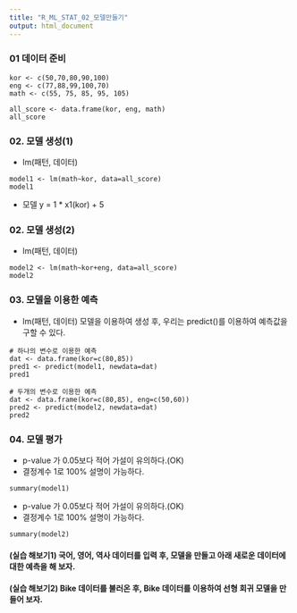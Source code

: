 ```yaml
---
title: "R_ML_STAT_02_모델만들기"
output: html_document
---
```


### 01 데이터 준비 
```{r}
kor <- c(50,70,80,90,100)
eng <- c(77,88,99,100,70)
math <- c(55, 75, 85, 95, 105)
```


```{r}
all_score <- data.frame(kor, eng, math)
all_score
```

### 02. 모델 생성(1)
* lm(패턴, 데이터)
```{r}
model1 <- lm(math~kor, data=all_score)
model1
```

* 모델 y = 1 * x1(kor) + 5


### 02. 모델 생성(2)
* lm(패턴, 데이터)
```{r}
model2 <- lm(math~kor+eng, data=all_score)
model2
```

### 03. 모델을 이용한 예측
* lm(패턴, 데이터) 모델을 이용하여 생성 후, 우리는 predict()를 이용하여 예측값을 구할 수 있다.
```{r}
# 하나의 변수로 이용한 예측
dat <- data.frame(kor=c(80,85))
pred1 <- predict(model1, newdata=dat)
pred1

# 두개의 변수로 이용한 예측
dat <- data.frame(kor=c(80,85), eng=c(50,60))
pred2 <- predict(model2, newdata=dat)
pred2

```

### 04. 모델 평가
* p-value 가 0.05보다 적어 가설이 유의하다.(OK)
* 결정계수 1로 100% 설명이 가능하다. 
```{r}
summary(model1)
```

* p-value 가 0.05보다 적어 가설이 유의하다.(OK)
* 결정계수 1로 100% 설명이 가능하다.
```{r}
summary(model2)
```

#### (실습 해보기1) 국어, 영어, 역사 데이터를 입력 후, 모델을 만들고 아래 새로운 데이터에 대한 예측을 해 보자.

#### (실습 해보기2) Bike 데이터를 불러온 후, Bike 데이터를 이용하여 선형 회귀 모델을 만들어 보자.

